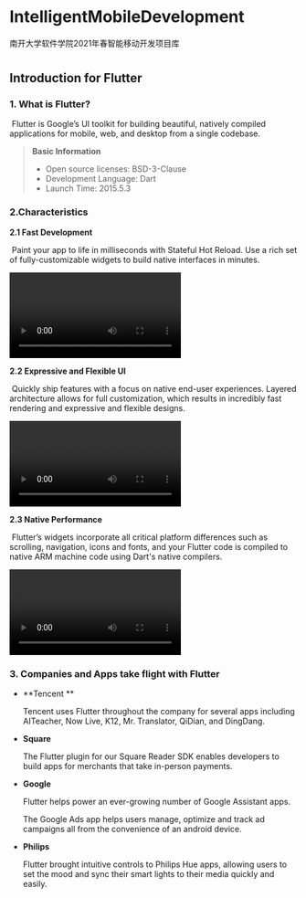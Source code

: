 # IntelligentMobileDevelopment
南开大学软件学院2021年春智能移动开发项目库

# 

## Introduction for Flutter

### 1. What is Flutter?

​	Flutter is Google’s UI toolkit for building beautiful, natively compiled applications for mobile, web, and desktop from a single codebase.

> **Basic Information**
>
> + Open source licenses: BSD-3-Clause
> + Development Language: Dart
> + Launch Time: 2015.5.3

### 2.Characteristics

**2.1 Fast Development**

​	Paint your app to life in milliseconds with Stateful Hot Reload. Use a rich set of fully-customizable widgets to build native interfaces in minutes.

<video src="https://flutter.dev/videos/FastDev.mp4">video</video>



**2.2 Expressive and Flexible UI**

​	Quickly ship features with a focus on native end-user experiences. Layered architecture allows for full customization, which results in incredibly fast rendering and expressive and flexible designs.

<video src="https://flutter.dev/videos/Filters.mp4">video</video>



**2.3 Native Performance**

​	Flutter’s widgets incorporate all critical platform differences such as scrolling, navigation, icons and fonts, and your Flutter code is compiled to native ARM machine code using Dart's native compilers.

<video src="https://flutter.dev/videos/NativePerformance.mp4"></video>

### 3. Companies and Apps take flight with Flutter

+ **Tencent **

  Tencent uses Flutter throughout the company for several apps including AITeacher, Now Live, K12, Mr. Translator, QiDian, and DingDang.

+ **Square**

  The Flutter plugin for our Square Reader SDK enables developers to build apps for merchants that take in-person payments.

+ **Google**

  Flutter helps power an ever-growing number of Google Assistant apps.

  The Google Ads app helps users manage, optimize and track ad campaigns all from the convenience of an android device.

+ **Philips**

  Flutter brought intuitive controls to Philips Hue apps, allowing users to set the mood and sync their smart lights to their media quickly and easily.

  
